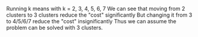 Running k means with k = 2, 3, 4, 5, 6, 7
We can see that moving from 2 clusters to 3 clusters reduce the "cost" significantly 
But changing it from 3 to 4/5/6/7 reduce the "cost" insignificantly
Thus we can assume the problem can be solved with 3 clusters.
